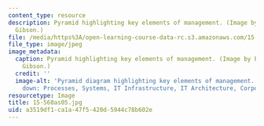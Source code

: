 ```yaml
---
content_type: resource
description: Pyramid highlighting key elements of management. (Image by Prof. Cyrus
  Gibson.)
file: /media/https%3A/open-learning-course-data-rc.s3.amazonaws.com/15-568a-practical-information-technology-management-spring-2005/a3519df1ca1a47f5420d5944c78b602e_15-568as05.jpg
file_type: image/jpeg
image_metadata:
  caption: Pyramid highlighting key elements of management. (Image by Prof. Cyrus
    Gibson.)
  credit: ''
  image-alt: 'Pyramid diagram highlighting key elements of management. From the top
    down: Processes, Systems, IT Infrastructure, IT Architecture, Corporate Strategy.'
resourcetype: Image
title: 15-568as05.jpg
uid: a3519df1-ca1a-47f5-420d-5944c78b602e
---
```

